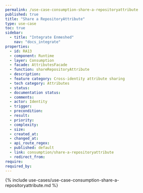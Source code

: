 ```yaml
---
permalink: /use-case-consumption-share-a-repositoryattribute
published: true
title: "Share a RepositoryAttribute"
type: use-case
toc: true
sidebar:
  - title: "Integrate Enmeshed"
    nav: "docs_integrate"
properties:
  - id: RA13
  - component: Runtime
  - layer: Consumption
  - facade: AttributesFacade
  - function: shareRepositoryAttribute
  - description:
  - feature category: Cross-identity attribute sharing
  - tech category: Attributes
  - status:
  - documentation status:
  - comments:
  - actor: Identity
  - trigger:
  - precondition:
  - result:
  - priority:
  - complexity:
  - size:
  - created_at:
  - changed_at:
  - api_route_regex:
  - published: default
  - link: consumption/share-a-repositoryattribute
  - redirect_from:
require:
required_by:
---
```


{% include use-cases/use-case-consumption-share-a-repositoryattribute.md %}
